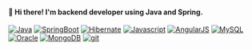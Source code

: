 #### 👋 Hi there! I'm backend developer using Java and Spring.

<!--
**samisnotthree/samisnotthree** is a ✨ _special_ ✨ repository because its `README.md` (this file) appears on your GitHub profile.

Here are some ideas to get you started:

- 🔭 I’m currently working on ...
- 🌱 I’m currently learning ...
- 👯 I’m looking to collaborate on ...
- 🤔 I’m looking for help with ...
- 💬 Ask me about ...
- 📫 How to reach me: ...
- 😄 Pronouns: ...
- ⚡ Fun fact: ...
-->

[![Java](https://img.shields.io/badge/Java-007396?style=flat-square&logo=Java&logoColor=white)](https://github.com/samisnotthree) [![SpringBoot](https://img.shields.io/badge/SpringBoot-6DB33F?style=flat-square&logo=SpringBoot&logoColor=white)](https://github.com/samisnotthree) [![Hibernate](https://img.shields.io/badge/Hibernate-59666C?style=flat-square&logo=Hibernate&logoColor=white)](https://github.com/samisnotthree) [![Javascript](https://img.shields.io/badge/Javascript-F7DF1E?style=flat-square&logo=Javascript&logoColor=white)](https://github.com/samisnotthree) [![AngularJS](https://img.shields.io/badge/AngularJS-E23237?style=flat-square&logo=AngularJS&logoColor=white)](https://github.com/samisnotthree) [![MySQL](https://img.shields.io/badge/MySQL-4479A1?style=flat-square&logo=MySQL&logoColor=white)](https://github.com/samisnotthree) [![Oracle](https://img.shields.io/badge/Oracle-F80000?style=flat-square&logo=Oracle&logoColor=white)](https://github.com/samisnotthree) [![MongoDB](https://img.shields.io/badge/MongoDB-47A248?style=flat-square&logo=MongoDB&logoColor=white)](https://github.com/samisnotthree) [![git](https://img.shields.io/badge/git-F05032?style=flat-square&logo=git&logoColor=white)](https://github.com/samisnotthree) 

